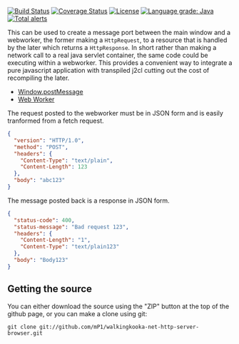 [![Build Status](https://travis-ci.com/mP1/walkingkooka-net-http-server-browser.svg?branch=master)](https://travis-ci.com/mP1/walkingkooka-net-http-server-browser.svg?branch=master)
[![Coverage Status](https://coveralls.io/repos/github/mP1/walkingkooka-net-http-server-browser/badge.svg?branch=master)](https://coveralls.io/github/mP1/walkingkooka-net-http-server-browser?branch=master)
[![License](https://img.shields.io/badge/License-Apache%202.0-blue.svg)](https://opensource.org/licenses/Apache-2.0)
[![Language grade: Java](https://img.shields.io/lgtm/grade/java/g/mP1/walkingkooka-net-http-server-browser.svg?logo=lgtm&logoWidth=18)](https://lgtm.com/projects/g/mP1/walkingkooka-net-http-server-browser/context:java)
[![Total alerts](https://img.shields.io/lgtm/alerts/g/mP1/walkingkooka-net-http-server-browser.svg?logo=lgtm&logoWidth=18)](https://lgtm.com/projects/g/mP1/walkingkooka-net-http-server-browser/alerts/)

This can be used to create a message port between the main window and a webworker, the former making a `HttpRequest`, to
a resource that is handled by the later which returns a `HttpResponse`. In short rather than making a network call
to a real java servlet container, the same code could be executing within a webworker. This provides a convenient
way to integrate a pure javascript application with transpiled j2cl cutting out the cost of recompiling the later.

- [Window.postMessage](https://developer.mozilla.org/en-US/docs/Web/API/Window/postMessage)
- [Web Worker](https://developer.mozilla.org/en-US/docs/Web/API/Web_Workers_API/Using_web_workers)



The request posted to the webworker must be in JSON form and is easily tranformed from a fetch request.

```json
{
  "version": "HTTP/1.0",
  "method": "POST",
  "headers": {
    "Content-Type": "text/plain",
    "Content-Length": 123
  },
  "body": "abc123"
}
``` 

The message posted back is a response in JSON form.
```json
{
  "status-code": 400,
  "status-message": "Bad request 123",
  "headers": {
    "Content-Length": "1",
    "Content-Type": "text/plain123"
  },
  "body": "Body123"
}
```


## Getting the source

You can either download the source using the "ZIP" button at the top
of the github page, or you can make a clone using git:

```
git clone git://github.com/mP1/walkingkooka-net-http-server-browser.git
```
